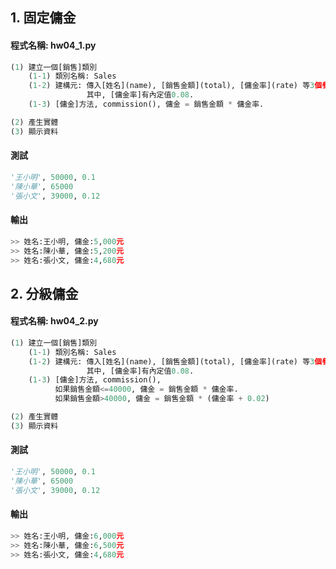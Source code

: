 ## 1. 固定傭金

#### 程式名稱: hw04_1.py
``` python
(1) 建立一個[銷售]類別
    (1-1) 類別名稱: Sales
    (1-2) 建構元: 傳入[姓名](name), [銷售金額](total), [傭金率](rate) 等3個參數, 寫入實體中, 成為實體的成員.
                 其中, [傭金率]有內定值0.08.
    (1-3) [傭金]方法, commission(), 傭金 = 銷售金額 * 傭金率.

(2) 產生實體
(3) 顯示資料
```

#### 測試
``` python
'王小明', 50000, 0.1
'陳小華', 65000
'張小文', 39000, 0.12
```

#### 輸出
``` python
>> 姓名:王小明, 傭金:5,000元
>> 姓名:陳小華, 傭金:5,200元
>> 姓名:張小文, 傭金:4,680元
```


## 2. 分級傭金

#### 程式名稱: hw04_2.py
``` python
(1) 建立一個[銷售]類別
    (1-1) 類別名稱: Sales
    (1-2) 建構元: 傳入[姓名](name), [銷售金額](total), [傭金率](rate) 等3個參數, 寫入實體中, 成為實體的成員.
                 其中, [傭金率]有內定值0.08.
    (1-3) [傭金]方法, commission(), 
          如果銷售金額<=40000, 傭金 = 銷售金額 * 傭金率.
          如果銷售金額>40000, 傭金 = 銷售金額 * (傭金率 + 0.02)

(2) 產生實體
(3) 顯示資料
```

#### 測試
``` python
'王小明', 50000, 0.1
'陳小華', 65000
'張小文', 39000, 0.12
```

#### 輸出
``` python
>> 姓名:王小明, 傭金:6,000元
>> 姓名:陳小華, 傭金:6,500元
>> 姓名:張小文, 傭金:4,680元
```
